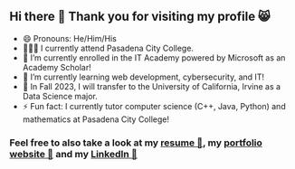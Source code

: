 ## Hi there 👋 Thank you for visiting my profile 😸

- 😄 Pronouns: He/Him/His 
- 🧑🏻‍🏫 I currently attend Pasadena City College.
- 🔭 I’m currently enrolled in the IT Academy powered by Microsoft as an Academy Scholar!
- 🌱 I’m currently learning web development, cybersecurity, and IT!
- 🔮 In Fall 2023, I will transfer to the University of California, Irvine as a Data Science major.
- ⚡ Fun fact: I currently tutor computer science (C++, Java, Python) and mathematics at Pasadena City College! 

### Feel free to also take a look at my [resume 📄](), my [portfolio website 💾]() and my [LinkedIn 👔](https://www.linkedin.com/in/alam23/) 
